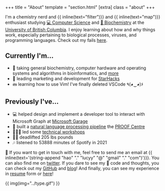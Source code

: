 +++
title = "About"
template = "section.html"
[extra]
class = "about"
+++

I'm a chemistry nerd and {{ inline(text="filter")}} and {{ inline(text="map")}} enthusiast studying [💻 Computer Science](https://www.cs.ubc.ca/) and [🧬 Biochemistry](https://biochem.ubc.ca/) at the [University of British Columbia](https://www.ubc.ca/). I enjoy learning about how and why things work, especially pertaining to biological processes, viruses, and programming languages. Check out my fails [here](@/failures/_index.md).

## Currently I'm...
- 🎒 taking general biochemistry, computer hardware and operating systems and algorithms in bioinformatics, and [more](@/school/_index.md)
- 🌟 leading marketing and development for [StarHacks](https://www.starhacks.tech/)
- 🖮  learning how to use Vim! I've finally deleted VSCode	٩(◕‿◕)۶

## Previously I've...
- 💻 helped design and implement a developer tool to interact with Microsoft Graph at [Microsoft Garage](https://www.microsoft.com/en-us/garage/about/)
- 🏥 built a [natural language processing pipeline](https://www.medrxiv.org/content/10.1101/2021.05.04.21256134v1") the [PROOF Centre](https://www.proofcentre.ca/)
- 💁🏻‍♀️  led some [technical workshops](/experience)
- 🏋️‍♀️ deadlifted 205 lbs pounds
- 🎶 listened to 53888 minutes of Spotify in 2021 

💖 If you want to get in touch with me, feel free to send me an email at {{ inline(text='(string-append "hao" "." "lucyy" "@" "gmail" "." "com")')}}. You can also find me on [twitter](https://twitter.com/hoalycu). If you dare to see my 🍝 code and thoughts, you can check out my [GitHub](https://github.com/lhao03) and [blog](/blog)! And finally, you can see my experience in [resume](/res/resumes/resume-Lucy-Hao.pdf) form or [here](/experience)!

{{ img(img="../type.gif") }}
